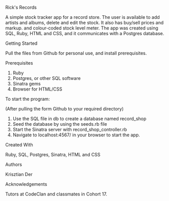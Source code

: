 Rick's Records

A simple stock tracker app for a record store. The user is available to add artists and albums, delete and edit the stock. It also has buy/sell prices and markup. and colour-coded stock level meter. The app was created using SQL, Ruby, HTML and CSS, and it communicates with a Postgres database.

Getting Started

Pull the files from Github for personal use, and install prerequisites.

Prerequisites

1. Ruby
2. Postgres, or other SQL software
3. Sinatra gems
4. Browser for HTML/CSS

To start the program:

(After pulling the form Github to your required directory)

1. Use the SQL file in db to create a database named record_shop
2. Seed the database by using the seeds.rb file
3. Start the Sinatra server with record_shop_controller.rb
4. Navigate to localhost:4567/ in your browser to start the app.

Created With

Ruby, SQL, Postgres, Sinatra, HTML and CSS

Authors

Krisztian Der

Acknowledgements

Tutors at CodeClan and classmates in Cohort 17.

